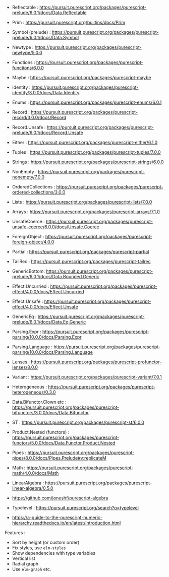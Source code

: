 * Reflectable : https://pursuit.purescript.org/packages/purescript-prelude/6.0.1/docs/Data.Reflectable
* Prim : https://pursuit.purescript.org/builtins/docs/Prim
* Symbol (prelude) : https://pursuit.purescript.org/packages/purescript-prelude/6.0.1/docs/Data.Symbol
* Newtype : https://pursuit.purescript.org/packages/purescript-newtype/5.0.0
* Functions : https://pursuit.purescript.org/packages/purescript-functions/6.0.0
* Maybe : https://pursuit.purescript.org/packages/purescript-maybe
* Identity : https://pursuit.purescript.org/packages/purescript-identity/3.0.0/docs/Data.Identity
* Enums : https://pursuit.purescript.org/packages/purescript-enums/6.0.1
* Record : https://pursuit.purescript.org/packages/purescript-record/3.0.0/docs/Record
* Record.Unsafe : https://pursuit.purescript.org/packages/purescript-prelude/6.0.1/docs/Record.Unsafe
* Either : https://pursuit.purescript.org/packages/purescript-either/6.1.0
* Tuples : https://pursuit.purescript.org/packages/purescript-tuples/7.0.0
* Strings : https://pursuit.purescript.org/packages/purescript-strings/6.0.0
* NonEmpty : https://pursuit.purescript.org/packages/purescript-nonempty/7.0.0
* OrderedCollections : https://pursuit.purescript.org/packages/purescript-ordered-collections/3.0.0
* Lists : https://pursuit.purescript.org/packages/purescript-lists/7.0.0
* Arrays : https://pursuit.purescript.org/packages/purescript-arrays/7.1.0
* UnsafeCoerce : https://pursuit.purescript.org/packages/purescript-unsafe-coerce/6.0.0/docs/Unsafe.Coerce
* ForeignObject : https://pursuit.purescript.org/packages/purescript-foreign-object/4.0.0
* Partial : https://pursuit.purescript.org/packages/purescript-partial
* TailRec : https://pursuit.purescript.org/packages/purescript-tailrec
* GenericBottom: https://pursuit.purescript.org/packages/purescript-prelude/6.0.1/docs/Data.Bounded.Generic
* Effect.Uncurried : https://pursuit.purescript.org/packages/purescript-effect/4.0.0/docs/Effect.Uncurried
* Effect.Unsafe : https://pursuit.purescript.org/packages/purescript-effect/4.0.0/docs/Effect.Unsafe
* GenericEq : https://pursuit.purescript.org/packages/purescript-prelude/6.0.1/docs/Data.Eq.Generic

* Parsing.Expr : https://pursuit.purescript.org/packages/purescript-parsing/10.0.0/docs/Parsing.Expr
* Parsing.Language : https://pursuit.purescript.org/packages/purescript-parsing/10.0.0/docs/Parsing.Language
* Lenses : https://pursuit.purescript.org/packages/purescript-profunctor-lenses/8.0.0
* Variant : https://pursuit.purescript.org/packages/purescript-variant/7.0.1
* Heterogeneous : https://pursuit.purescript.org/packages/purescript-heterogeneous/0.3.0
* Data.Bifunctor.Clown etc : https://pursuit.purescript.org/packages/purescript-bifunctors/3.0.0/docs/Data.Bifunctor
* ST : https://pursuit.purescript.org/packages/purescript-st/6.0.0
* Product.Nested (functors) : https://pursuit.purescript.org/packages/purescript-functors/5.0.0/docs/Data.Functor.Product.Nested
* Pipes : https://pursuit.purescript.org/packages/purescript-pipes/8.0.0/docs/Pipes.Prelude#v:replicateM

* Math : https://pursuit.purescript.org/packages/purescript-math/4.0.0/docs/Math
* LinearAlgebra : https://pursuit.purescript.org/packages/purescript-linear-algebra/0.5.0
* https://github.com/joneshf/purescript-algebra
* Typelevel : https://pursuit.purescript.org/search?q=typelevel
* https://a-guide-to-the-purescript-numeric-hierarchy.readthedocs.io/en/latest/introduction.html

Features :

* Sort by height (or custom order)
* Fix styles, use `elm-styles`
* Show dependencies with type variables
* Vertical list
* Radial graph
* Use `elm-graph` etc.
